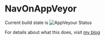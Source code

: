 # NavOnAppVeyor

Current build state is ![AppVeyour Status](https://ci.appveyor.com/api/projects/status/04y0jokdk9nsvm3j?svg=true)

For details about what this does, visit [my blog](https://www.axians-infoma.de/navblog/continuous-integration-with-appveyor-and-github-for-nav)
